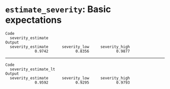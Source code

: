 # `estimate_severity`: Basic expectations

    Code
      severity_estimate
    Output
      severity_estimate      severity_low     severity_high 
                 0.9742            0.8356            0.9877 

---

    Code
      severity_estimate_lt
    Output
      severity_estimate      severity_low     severity_high 
                 0.9592            0.9295            0.9793 

